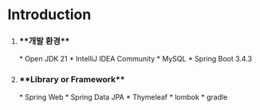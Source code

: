<h1>Introduction</h1>

1. <h3>**개발 환경**</h3>
    * Open JDK 21
    * IntelliJ IDEA Community
    * MySQL
    * Spring Boot 3.4.3


2. <h3>**Library or Framework**</h3>
    * Spring Web
    * Spring Data JPA
    * Thymeleaf
    * lombok
    * gradle